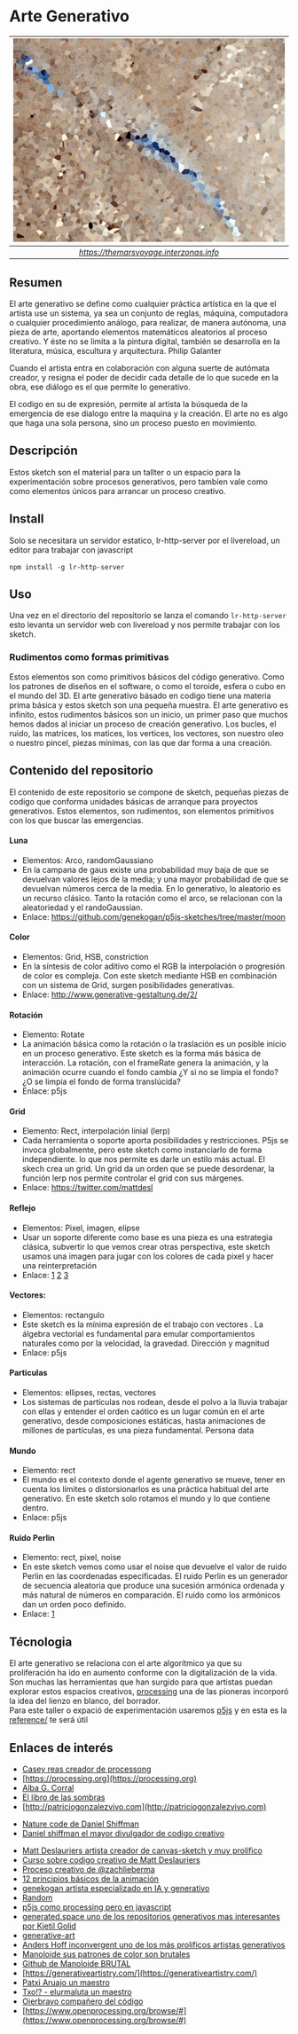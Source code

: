 # Arte Generativo

|       ![Marte](assets/marte.jpg)        |
| :-------------------------------------: |
| _https://themarsvoyage.interzonas.info_ |

## Resumen

El arte generativo se define como cualquier práctica artística en la que el artista use un sistema, ya sea un conjunto de reglas, máquina, computadora o cualquier procedimiento análogo, para realizar, de manera autónoma, una pieza de arte, aportando elementos matemáticos aleatorios al proceso creativo. Y éste no se limita a la pintura digital, también se desarrolla en la literatura, música, escultura y arquitectura. Philip Galanter

Cuando el artista entra en colaboración con alguna suerte de autómata creador, y resigna el poder de decidir cada detalle de lo que sucede en la obra, ese diálogo es el que permite lo generativo.

El codigo en su de expresión, permite al artista la búsqueda de la emergencia de ese dialogo entre la maquina y la creación. El arte no es algo que haga una sola persona, sino un proceso puesto en movimiento.

## Descripción

Estos sketch son el material para un tallter o un espacio para la experimentación sobre procesos generativos, pero tambíen vale como como elementos únicos para arrancar un proceso creativo.

## Install

Solo se necesitara un servidor estatico, lr-http-server por el livereload, un editor para trabajar con javascript

```
npm install -g lr-http-server

```

## Uso

Una vez en el directorio del repositorio se lanza el comando `lr-http-server` esto levanta un servidor web con livereload y nos permite trabajar con los sketch.

### Rudimentos como formas primitivas

Estos elementos son como primitivos básicos del código generativo. Como los patrones de diseños en el software, o como el toroide, esfera o cubo en el mundo del 3D. El arte generativo básado en codigo tiene una materia prima básica y estos sketch son una pequeña muestra. El arte generativo es infinito, estos rudimentos básicos son un inicio, un primer paso que muchos hemos dados al iniciar un proceso de creación generativo. Los bucles, el ruido, las matrices, los matices, los vertices, los vectores, son nuestro oleo o nuestro pincel, piezas mínimas, con las que dar forma a una creación.

## Contenido del repositorio

El contenido de este repositorio se compone de sketch, pequeñas piezas de codigo que conforma unidades básicas de arranque para proyectos generativos.
Estos elementos, son rudimentos, son elementos primitivos con los que buscar las emergencias.

#### Luna

- Elementos: Arco, randomGaussiano
- En la campana de gaus existe una probabilidad muy baja de que se devuelvan valores lejos de la media; y una mayor probabilidad de que se devuelvan números cerca de la media. En lo generativo, lo aleatorio es un recurso clásico. Tanto la rotación como el arco, se relacionan con la aleatoriedad y el randoGaussian.
- Enlace: https://github.com/genekogan/p5js-sketches/tree/master/moon

#### Color

- Elementos: Grid, HSB, constriction
- En la síntesis de color aditivo como el RGB la interpolación o progresión de color es compleja. Con este sketch mediante HSB en combinación con un sistema de Grid, surgen posibilidades generativas.
- Enlace: http://www.generative-gestaltung.de/2/

#### Rotación

- Elemento: Rotate
- La animación básica como la rotación o la traslación es un posible inicio en un proceso generativo. Este sketch es la forma más básica de interacción. La rotación, con el frameRate genera la animación, y la animación ocurre cuando el fondo cambia ¿Y si no se limpia el fondo? ¿O se limpia el fondo de forma translúcida?
- Enlace: p5js

#### Grid

- Elemento: Rect, interpolación linial (lerp)
- Cada herramienta o soporte aporta posibilidades y restricciones. P5js se invoca globalmente, pero este sketch como instanciarlo de forma independiente. lo que nos permite es darle un estilo más actual. El skech crea un grid. Un grid da un orden que se puede desordenar, la función lerp nos permite controlar el grid con sus márgenes.
- Enlace: https://twitter.com/mattdesl

#### Reflejo

- Elementos: Pixel, imagen, elipse
- Usar un soporte diferente como base es una pieza es una estrategia clásica, subvertir lo que vemos crear otras perspectiva, este sketch usamos una imagen para jugar con los colores de cada pixel y hacer una reinterpretación
- Enlace: [1](https://www.openprocessing.org/sketch/392202) [2](https://www.openprocessing.org/sketch/624879) [3](https://www.openprocessing.org/sketch/652630)

#### Vectores:

- Elementos: rectangulo
- Este sketch es la mínima expresión de el trabajo con vectores . La álgebra vectorial es fundamental para emular comportamientos naturales como por la velocidad, la gravedad. Dirección y magnitud
- Enlace: p5js

#### Particulas

- Elementos: ellipses, rectas, vectores
- Los sistemas de partículas nos rodean, desde el polvo a la lluvia trabajar con ellas y entender el orden caótico es un lugar común en el arte generativo, desde composiciones estáticas, hasta animaciones de millones de partículas, es una pieza fundamental.
  Persona data

#### Mundo

- Elemento: rect
- El mundo es el contexto donde el agente generativo se mueve, tener en cuenta los límites o distorsionarlos es una práctica habitual del arte generativo. En este sketch solo rotamos el mundo y lo que contiene dentro.
- Enlace: p5js

#### Ruido Perlin

- Elemento: rect, pixel, noise
- En este sketch vemos como usar el noise que devuelve el valor de ruido Perlin en las coordenadas especificadas. El ruido Perlin es un generador de secuencia aleatoria que produce una sucesión armónica ordenada y más natural de números en comparación. El ruido como los armónicos dan un orden poco definido.
- Enlace: [1](https://www.openprocessing.org/sketch/566877)

## Técnologia

El arte generativo se relaciona con el arte algorítmico ya que su proliferación ha ido en aumento conforme con la digitalización de la vida. Son muchas las herramientas que han surgido para que artistas puedan explorar estos espacios creativos, [processing](https://processing.org) una de las pioneras incorporó la idea del lienzo en blanco, del borrador.  
Para este taller o expació de experimentación usaremos [p5js](https://p5js.org/) y en esta es la [reference/](https://p5js.org/reference/) te será útil

## Enlaces de interés

- [Casey reas creador de processong](http://reas.com/)
- [https://processing.org](https://processing.org)
- [Alba G. Corral](https://blog.albagcorral.com/)
- [El libro de las sombras](https://thebookofshaders.com)
- [http://patriciogonzalezvivo.com](http://patriciogonzalezvivo.com)

* [Nature code de Daniel Shiffman](https://natureofcode.com)
* [Daniel shiffman el mayor divulgador de codigo creativo](https://shiffman.net)

- [Matt Deslauriers artista creador de canvas-sketch y muy prolífico](https://www.mattdesl.com)
- [Curso sobre codigo creativo de Matt Deslauriers](https://frontendmasters.com/courses/canvas-webgl/)
- [Proceso creativo de @zachlieberma](https://medium.com/@zachlieberman/daily-sketches-in-2017-1b4234b0615d)
- [12 principios básicos de la animación](https://en.wikipedia.org/wiki/12_basic_principles_of_animation)
- [genekogan artista especializado en IA y generativo ](https://twitter.com/genekogan)
- [Random](http://www.mywonderland.es/curso_js/processing/pro_mate3.htm)
- [p5js como processing pero en javascript](https://p5js.org)
- [generated.space uno de los repositorios generativos mas interesantes por Kjetil Golid](https://generated.space)
- [generative-art](https://www.artsy.net/gene/generative-art)
- [Anders Hoff inconvergent uno de los más prolíficos artistas generativos](https://inconvergent.net/thoughts-on-generative-art/)
- [Manoloide sus patrones de color son brutales](http://manoloide.com/about.html)
- [Github de Manoloide BRUTAL](https://github.com/manoloide)
- [https://generativeartistry.com/](https://generativeartistry.com/)
- [Patxi Aruajo un maestro](http://patxiaraujo.com/)
- [Txo!? - elurmaluta un maestro](http://www.elurmaluta.net/home)
- [Oierbravo compañero del código](https://github.com/oierbravo)
- [https://www.openprocessing.org/browse/#](https://www.openprocessing.org/browse/#)
